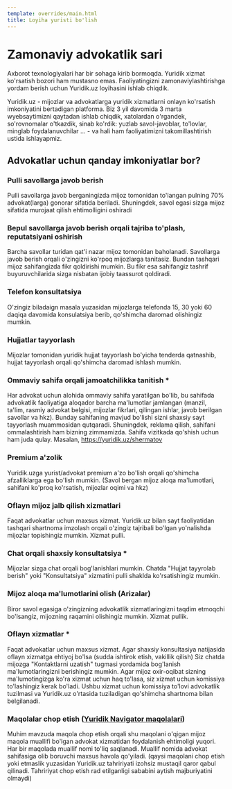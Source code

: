 ```yaml
---
template: overrides/main.html
title: Loyiha yuristi bo'lish
---
```


# Zamonaviy advokatlik sari

Axborot texnologiyalari har bir sohaga kirib bormoqda. 
Yuridik xizmat ko'rsatish bozori ham mustasno emas. Faoliyatingizni zamonaviylashtirishga 
yordam berish uchun Yuridik.uz loyihasini ishlab chiqdik.

Yuridik.uz -  mijozlar va advokatlarga yuridik xizmatlarni onlayn ko'rsatish imkoniyatini bertadigan platforma. Biz 3 yil davomida 3 marta wyebsaytimizni qaytadan ishlab chiqdik, xatolardan o'rgandek, so'rovnomalar o'tkazdik, sinab ko'rdik: yuzlab savol-javoblar, to'lovlar, minglab foydalanuvchilar ... - va hali ham faoliyatimizni takomillashtirish ustida ishlayapmiz.



## Advokatlar uchun qanday imkoniyatlar bor?


### Pulli savollarga javob berish 

Pulli savollarga javob berganingizda mijoz tomonidan to'langan pulning 70% advokat(larga) gonorar sifatida beriladi. Shuningdek, savol egasi sizga mijoz sifatida murojaat qilish ehtimolligini oshiradi

### Bepul savollarga javob berish orqali tajriba to'plash, reputatsiyani oshirish

Barcha savollar turidan qat'i nazar mijoz tomonidan baholanadi. Savollarga javob berish orqali o'zingizni ko'rpoq mijozlarga tanitasiz. Bundan tashqari mijoz sahifangizda fikr qoldirishi mumkin. Bu fikr esa sahifangiz tashrif buyuruvchilarida sizga nisbatan ijobiy taassurot qoldiradi. 

### Telefon konsultatsiya 

O'zingiz biladaign masala yuzasidan mijozlarga telefonda 15, 30 yoki 60 daqiqa davomida konsulatsiya berib, qo'shimcha daromad olishingiz mumkin.

### Hujjatlar tayyorlash 

Mijozlar tomonidan yuridik hujjat tayyorlash bo'yicha tenderda qatnashib, hujjat tayyorlash orqali qo'shimcha daromad ishlash mumkin. 

### Ommaviy sahifa orqali jamoatchilikka tanitish *

Har advokat uchun alohida ommaviy sahifa yaratilgan bo'lib, bu sahifada advokatlik faoliyatiga aloqador barcha ma'lumotlar jamlangan (manzil, ta'lim, rasmiy advokat belgisi, mijozlar fikrlari, qilingan ishlar, javob berilgan savollar va hkz). Bunday sahifaning mavjud bo'lishi sizni shaxsiy sayt tayyorlash muammosidan qutqaradi. Shuningdek, reklama qilish, sahifani ommalashtirish ham bizning zimmamizda. Sahifa vizitkada qo'shish uchun ham juda qulay. Masalan, https://yuridik.uz/shermatov

### Premium a'zolik

Yuridik.uzga yurist/advokat premium a'zo bo'lish orqali qo'shimcha afzalliklarga ega bo'lish mumkin. (Savol bergan mijoz aloqa ma'lumotlari, sahifani ko'proq ko'rsatish, mijozlar oqimi va hkz)

### Oflayn mijoz jalb qilish xizmatlari 

Faqat advokatlar uchun maxsus xizmat. Yuridik.uz bilan sayt faoliyatidan tashqari shartnoma imzolash orqali o'zingiz tajribali bo'lgan yo'nalishda mijozlar topishingiz mumkin. Xizmat pulli.

### Chat orqali shaxsiy konsultatsiya *

Mijozlar sizga chat orqali bog'lanishlari mumkin. Chatda "Hujjat tayyrolab berish" yoki "Konsultatsiya" xizmatini pulli shaklda ko'rsatishingiz mumkin. 

### Mijoz aloqa ma'lumotlarini olish (Arizalar)

Biror savol egasiga o'zingizning advokatlik xizmatlaringizni taqdim etmoqchi bo'lsangiz, mijozning raqamini olishingiz mumkin. Xizmat pullik. 

### Oflayn xizmatlar *

Faqat advokatlar uchun maxsus xizmat. Agar shaxsiy konsultasiya natijasida oflayn xizmatga ehtiyoj bo'lsa (sudda ishtirok etish, vakillik qilish) Siz chatda mijozga "Kontaktlarni uzatish" tugmasi yordamida bog'lanish ma'lumotlaringizni berishingiz mumkin. Agar mijoz oxir-oqibat sizning ma'lumotingizga ko'ra xizmat uchun haq to'lasa, siz xizmat uchun komissiya to'lashingiz kerak bo'ladi. Ushbu xizmat uchun komissiya to'lovi advokatlik tuzilmasi va Yuridik.uz o'rtasida tuziladigan qo'shimcha shartnoma bilan belgilanadi.

### Maqolalar chop etish ([Yuridik Navigator maqolalari])

Muhim mavzuda maqola chop etish orqali shu maqolani o'qigan mijoz maqola muallifi bo'lgan advokat xizmatidan foydalanish ehtimoligi yuqori. Har bir maqolada muallif nomi to'liq saqlanadi. Muallif nomida advokat sahifasiga olib boruvchi maxsus havola qo'yiladi. (qaysi maqolani chop etish yoki etmaslik yuzasidan Yuridik.uz tahririyati izohsiz mustaqil qaror qabul qilinadi. Tahririyat chop etish rad etilganligi sababini aytish majburiyatini olmaydi)

  [Yuridik Navigator maqolalari]: lawyer/navigator.md